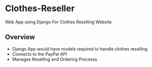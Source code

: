 # Clothes-Reseller
Web App using Django For Clothes Reselling Website

## Overview
* Django App would have models required to handle clothes reselling
* Connects to the PayPal API
* Manages Reselling and Ordering Processs
